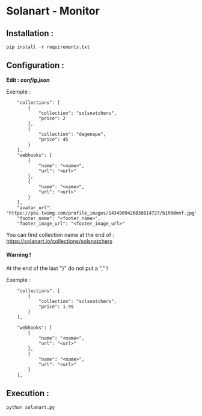 # Solanart - Monitor

## Installation :

    pip install -r requirements.txt

## Configuration  :

**Edit : *config.json***

Exemple :
```
    "collections": [
        {
            "collection": "solsnatchers",
            "price": 2
        },
        {
            "collection": "degenape",
            "price": 45
        }
    ],  
    "webhooks": [
        {
            "name": "<name>",
            "url": "<url>"
        },
        {
            "name": "<name>",
            "url": "<url>"
        }
    ],
    "avatar_url": "https://pbs.twimg.com/profile_images/1434909426838814727/b1R0dmnf.jpg",
    "footer_name": "<footer_name>",
    "footer_image_url": "<footer_image_url>"
```

You can find collection name at the end of : https://solanart.io/collections/solsnatchers

#### Warning !

At the end of the last "}" do not put a "," !

Exemple :

```    
    "collections": [
        {
            "collection": "solsnatchers",
            "price": 1.99
        }
    ],  
```

```    
    "webhooks": [
        {
            "name": "<name>",
            "url": "<url>"
        },
        {
            "name": "<name>",
            "url": "<url>"
        }
    ],
```

## Execution :

    python solanart.py




